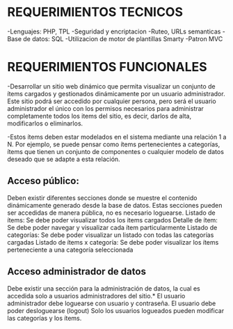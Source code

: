 # REQUERIMIENTOS TECNICOS
-Lenguajes: PHP, TPL
-Seguridad y encriptacion
-Ruteo, URLs semanticas
-Base de datos: SQL
-Utilizacion de motor de plantillas Smarty
-Patron MVC

# REQUERIMIENTOS FUNCIONALES
-Desarrollar un sitio web dinámico que permita visualizar un conjunto de ítems cargados y gestionados dinámicamente por un usuario administrador. Este sitio podrá ser accedido por cualquier persona, pero será el usuario administrador el único con los permisos necesarios para administrar completamente todos los items del sitio, es decir, darlos de alta, modificarlos o eliminarlos. 

-Estos ítems deben estar modelados en el sistema mediante una relación 1 a N. Por ejemplo, se puede pensar como ítems pertenecientes a categorías, ítems que tienen un conjunto de componentes o cualquier modelo de datos deseado que se adapte a esta relación.

## Acceso público:
  Deben existir diferentes secciones donde se muestre el contenido dinámicamente generado desde la base de datos. Estas secciones pueden ser accedidas de manera pública, no es necesario loguearse.
  Listado de ítems: Se debe poder visualizar todos los items cargados
  Detalle de ítem: Se debe poder navegar y visualizar cada ítem particularmente 
  Listado de categorías: Se debe poder visualizar un listado con todas las categorías cargadas
  Listado de ítems x categoría: Se debe poder visualizar los ítems perteneciente a una categoría seleccionada
  
## Acceso administrador de datos 
  Debe existir una sección para la administración de datos, la cual es accedida solo a usuarios administradores del sitio.*
  El usuario administrador debe loguearse con usuario y contraseña.
  El usuario debe poder desloguearse (logout)
  Solo los usuarios logueados pueden modificar las categorías y los ítems.
